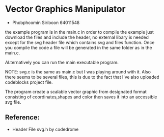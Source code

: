 # Vector Graphics Manipulator 
* Phobphoomin Siriboon 64011548 




the example program is in the main.c in order to compile the example just download the files and include the header, no external libary is needed except for the svg header file which contains svg and files function. Once you compile the code a file will be generated in the same folder as in the main.c.

ALternatively you can run the main executable program.

NOTE: svg.c is the same as main.c but I was playing around with it. 
Also there seems to be several files, this is due to the fact that I've also uploaded codeblocks project file.
 
The program create a scalable vector graphic from designated format consisting of coordinates,shapes and color  then saves it into an accessible svg file.

## Reference:
* Header File svg.h by codedrome 
